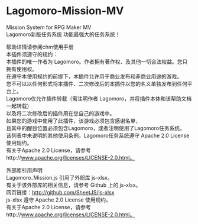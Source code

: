 # Lagomoro-Mission-MV  
Mission System for RPG Maker MV  
Lagomoro新版任务系统 功能最强大的任务系统！  
  
帮助详情请参阅chm使用手册  
本插件须遵守的规约：  
本插件的唯一作者为 Lagomoro。作者拥有著作权、及其他一切合法权益。您只拥有使用权。  
在遵守本使用规约的前提下，本插件允许用于商业发布和非商业用途的游戏。  
您不可以以任何形式将本插件、二次修改后的本插件以您的名义单独发布到任何平台上。  
Lagomoro仅允许插件转载（需注明作者 Lagomoro，并将插件本体和该帮助文档一起转载）  
以及将二次修改后的插件用在您自己的游戏中。  
如果您的游戏中使用了此插件，该游戏必须包含感谢名单，  
且其中的醒目位置必须包含Lagomoro，或者注明使用了Lagomoro任务系统。  
该列表中未说明的其他使用条例，Lagomoro任务系统遵守 Apache 2.0 License 使用规约。  
有关于Apache 2.0 License，请参考http://www.apache.org/licenses/LICENSE-2.0.html。  
  
外部库引用声明  
Lagomoro_Mission.js 引用了外部库 js-xlsx。  
有关于该外部库的相关信息，请参考 Github 上的 js-xlsx。  
网页链接：http://github.com/SheetJS/js-xlsx  
js-xlsx 遵守 Apache 2.0 License 使用规约。  
有关于Apache 2.0 License，请参考http://www.apache.org/licenses/LICENSE-2.0.html。  
